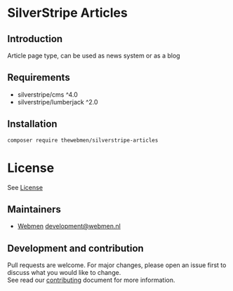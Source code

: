 # SilverStripe Articles

## Introduction
Article page type, can be used as news system or as a blog

## Requirements
* silverstripe/cms ^4.0
* silverstripe/lumberjack ^2.0

## Installation
```
composer require thewebmen/silverstripe-articles
```

# License
See [License](LICENSE)

## Maintainers
* [Webmen](https://www.webmen.nl/) <development@webmen.nl>

## Development and contribution
Pull requests are welcome. For major changes, please open an issue first to discuss what you would like to change.\
See read our [contributing](CONTRIBUTING.md) document for more information.
